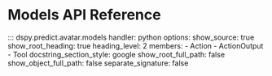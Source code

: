 # Models API Reference

::: dspy.predict.avatar.models
    handler: python
    options:
        show_source: true
        show_root_heading: true
        heading_level: 2
        members:
          - Action
          - ActionOutput
          - Tool
        docstring_section_style: google
        show_root_full_path: false
        show_object_full_path: false
        separate_signature: false
